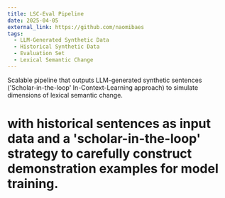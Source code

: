```yaml
---
title: LSC-Eval Pipeline
date: 2025-04-05
external_link: https://github.com/naomibaes
tags:
  - LLM-Generated Synthetic Data
  - Historical Synthetic Data
  - Evaluation Set
  - Lexical Semantic Change
---
```


Scalable pipeline that outputs LLM-generated synthetic sentences ('Scholar-in-the-loop' In-Context-Learning approach) to simulate dimensions of lexical semantic change.

<!--more-->

# with historical sentences as input data and a 'scholar-in-the-loop' strategy to carefully construct demonstration examples for model training.

